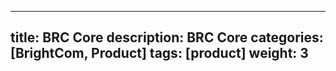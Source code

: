 ---
title: BRC Core
description: BRC Core
categories: [BrightCom, Product]
tags: [product]
weight: 3
----
 